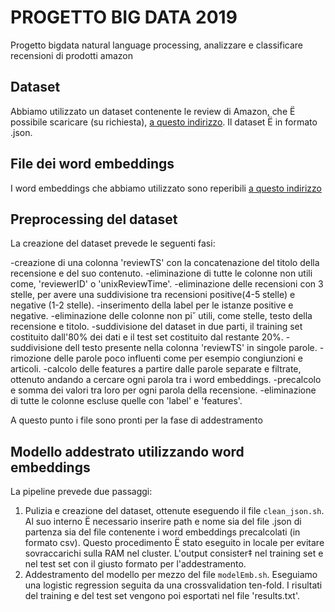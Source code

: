 # PROGETTO BIG DATA 2019
Progetto bigdata natural language processing, analizzare e classificare recensioni di prodotti amazon

## Dataset
Abbiamo utilizzato un dataset contenente le review di Amazon, che Ë possibile scaricare (su richiesta), [a questo indirizzo](http://jmcauley.ucsd.edu/data/amazon/links.html). Il dataset Ë in formato .json.

## File dei word embeddings
I word embeddings che abbiamo utilizzato sono reperibili [a questo indirizzo](http://www.maurodragoni.com/research/opinionmining/dranziera/embeddings-evaluation.php)

## Preprocessing del dataset
La creazione del dataset prevede le seguenti fasi:

-creazione di una colonna 'reviewTS' con la concatenazione del titolo della recensione e del suo contenuto.
-eliminazione di tutte le colonne non utili come, 'reviewerID' o 'unixReviewTime'.
-eliminazione delle recensioni con 3 stelle, per avere una suddivisione tra recensioni positive(4-5 stelle) e negative (1-2 stelle).
-inserimento della label per le istanze positive e negative.
-eliminazione delle colonne non pi˘ utili, come stelle, testo della recensione e titolo.
-suddivisione del dataset in due parti, il training set costituito dall'80% dei dati e il test set  costituito dal restante 20%.
-suddivisione dell testo presente nella colonna 'reviewTS' in singole parole.
-rimozione delle parole poco influenti come per esempio congiunzioni e articoli.
-calcolo delle features a partire dalle parole separate e filtrate, ottenuto andando a cercare ogni parola tra i word embeddings.
-precalcolo e somma dei valori tra loro per ogni parola della recensione.
-eliminazione di tutte le colonne escluse quelle con 'label' e 'features'.


A questo punto i file sono pronti per la fase di addestramento

## Modello addestrato utilizzando word embeddings
La pipeline prevede due passaggi:
1. Pulizia e creazione del dataset, ottenute eseguendo il file ```clean_json.sh```. Al suo interno Ë necessario inserire path e nome sia del file .json di partenza sia del file contenente i word embeddings precalcolati (in formato csv). Questo procedimento Ë stato eseguito in locale per evitare sovraccarichi sulla RAM nel cluster. L'output consister‡ nel training set e nel test set con il giusto formato per l'addestramento.
2. Addestramento del modello per mezzo del file ```modelEmb.sh```. Eseguiamo una logistic regression seguita da una crossvalidation ten-fold. I risultati del training e del test set vengono poi esportati nel file 'results.txt'.
